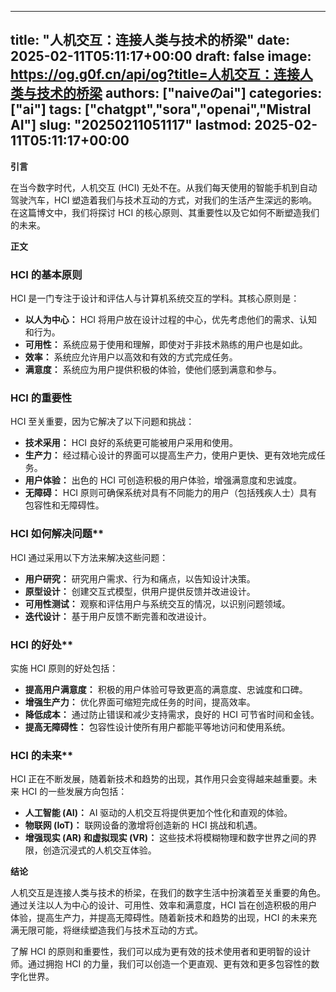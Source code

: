 
---
title: "人机交互：连接人类与技术的桥梁"
date: 2025-02-11T05:11:17+00:00
draft: false
image: https://og.g0f.cn/api/og?title=人机交互：连接人类与技术的桥梁
authors: ["naiveのai"]
categories: ["ai"]
tags: ["chatgpt","sora","openai","Mistral AI"]
slug: "20250211051117"
lastmod: 2025-02-11T05:11:17+00:00
---
**引言**

在当今数字时代，人机交互 (HCI) 无处不在。从我们每天使用的智能手机到自动驾驶汽车，HCI 塑造着我们与技术互动的方式，对我们的生活产生深远的影响。在这篇博文中，我们将探讨 HCI 的核心原则、其重要性以及它如何不断塑造我们的未来。

**正文**

### HCI 的基本原则

HCI 是一门专注于设计和评估人与计算机系统交互的学科。其核心原则是：

- **以人为中心：** HCI 将用户放在设计过程的中心，优先考虑他们的需求、认知和行为。
- **可用性：** 系统应易于使用和理解，即使对于非技术熟练的用户也是如此。
- **效率：** 系统应允许用户以高效和有效的方式完成任务。
- **满意度：** 系统应为用户提供积极的体验，使他们感到满意和参与。

### HCI 的重要性

HCI 至关重要，因为它解决了以下问题和挑战：

- **技术采用：** HCI 良好的系统更可能被用户采用和使用。
- **生产力：** 经过精心设计的界面可以提高生产力，使用户更快、更有效地完成任务。
- **用户体验：** 出色的 HCI 可创造积极的用户体验，增强满意度和忠诚度。
- **无障碍：** HCI 原则可确保系统对具有不同能力的用户（包括残疾人士）具有包容性和无障碍性。

### HCI 如何解决问题**

HCI 通过采用以下方法来解决这些问题：

- **用户研究：** 研究用户需求、行为和痛点，以告知设计决策。
- **原型设计：** 创建交互式模型，供用户提供反馈并改进设计。
- **可用性测试：** 观察和评估用户与系统交互的情况，以识别问题领域。
- **迭代设计：** 基于用户反馈不断完善和改进设计。

### HCI 的好处**

实施 HCI 原则的好处包括：

- **提高用户满意度：** 积极的用户体验可导致更高的满意度、忠诚度和口碑。
- **增强生产力：** 优化界面可缩短完成任务的时间，提高效率。
- **降低成本：** 通过防止错误和减少支持需求，良好的 HCI 可节省时间和金钱。
- **提高无障碍性：** 包容性设计使所有用户都能平等地访问和使用系统。

### HCI 的未来**

HCI 正在不断发展，随着新技术和趋势的出现，其作用只会变得越来越重要。未来 HCI 的一些发展方向包括：

- **人工智能 (AI)：** AI 驱动的人机交互将提供更加个性化和直观的体验。
- **物联网 (IoT)：** 联网设备的激增将创造新的 HCI 挑战和机遇。
- **增强现实 (AR) 和虚拟现实 (VR)：** 这些技术将模糊物理和数字世界之间的界限，创造沉浸式的人机交互体验。

**结论**

人机交互是连接人类与技术的桥梁，在我们的数字生活中扮演着至关重要的角色。通过关注以人为中心的设计、可用性、效率和满意度，HCI 旨在创造积极的用户体验，提高生产力，并提高无障碍性。随着新技术和趋势的出现，HCI 的未来充满无限可能，将继续塑造我们与技术互动的方式。

了解 HCI 的原则和重要性，我们可以成为更有效的技术使用者和更明智的设计师。通过拥抱 HCI 的力量，我们可以创造一个更直观、更有效和更多包容性的数字化世界。